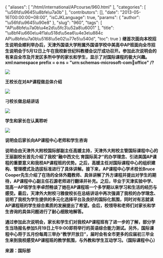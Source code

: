 {
    "aliases": [
        "/html/international/APcourse/960.html"
    ],
    "categories": [
        "\u56fd\u9645\u8bfe\u7a0b"
    ],
    "contributors": [],
    "date": "2013-05-16T00:00:00+08:00",
    "isCJKLanguage": true,
    "params": {
        "author": "\u56fd\u9645\u90e8"
    },
    "slug": "960",
    "tags": [
        "AP\u8bfe\u7a0b\u4e2d\u5fc3\u52a8\u6001"
    ],
    "title": "\u8bf4\u660e\u4f1a\u518d\u5ea6\u4e3e\u884c  AP\u8bfe\u7a0b\u5168\u5e02\u77e5\u540d",
    "toc": true
}
**继首次面向本校招生说明会顺利举办后，天津外国语大学附属外国语学校中美高中AP班面向全市招生说明会于5月12日上午在我校新世纪科教楼会议厅成功召开。参加此次说明会的有来自全市及开发区多所中学的家长和学生，显示了对国际课程的极大兴趣。xml:namespace prefix = o ns = "urn:schemas-microsoft-com:office:office" /?**

**![](https://cdn.tfls.online/mirror/full/a061c6d6098fdbf5f7fb171e61a1823a27e8d566.jpg)**

**王校长在对AP课程做总体介绍**

**![](https://cdn.tfls.online/mirror/full/b8826092d8a356c0e46abecd5a2a3b7165cf720e.jpg)**

**刁校长做总结讲话**

**![](https://cdn.tfls.online/mirror/full/f328bed45e2b219c0cfd8851a4b51a77ff40d216.jpg)**

**学生和家长在认真聆听**

**![](https://cdn.tfls.online/mirror/full/9758535b1677f8020643a3399a00b199f89aa8d3.jpg)**

**说明会后家长向AP课程中心老师和学生咨询**

**说明会由天津外大附校国际部副主任高媛主持，天津外大附校主管国际课程中心的王丽副校长首先介绍了我校“融中西文化 育国际英才”的办学理念、引进美国AP课程的重要意义和我校AP课程班的优势。之后，高媛主任对国际课程中心的组织建构、管理模式及选拔标准进行了具体讲解。接下来，AP课程中心学术校长Bruce Cooper先生介绍了在场的全体外籍教师、具体讲解了外方课程并提出对学生的期待，AP课程中心副主任石源老师进行翻译并补充。之后，毕业于天津实验中学、现高一AP班学生李卓然畅谈了她在AP课程班一个多学期以来学习和生活的经历与感受。最后，天津外大附校刁雅俊校长在总结讲话中再次强调了我校的办学理念、说明了我校为学生提供的多元化选择平台及良好的国际化氛围，同时对有志就读AP课程班的学生综合素质的发展提出了希望。会后，校领导和老师们对家长和学生咨询的具体问题进行了耐心细致地解答。**

**通过参加此次说明会，家长和学生们对我校AP课程班有了进一步的了解，部分学生当场报名参加5月19日上午9:00即将举行的英语综合能力测试。另外，国际课程中心将于五月份每周三举办“教学开放日”，届时会有全市更多的应届初三毕业生来到我校感受AP课程班的教学氛围，与外教和学生互动学习。（国际课程中心）**

**来源：国际部**

